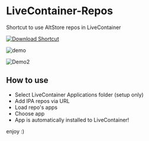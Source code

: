 # LiveContainer-Repos
Shortcut to use AltStore repos in LiveContainer

[![Download Shortcut](https://i.imgur.com/IfBJZpG.png)](https://shortcuty.app/api/shortcuts/2915d5fe-df56-4da7-abd8-080824b14917/get)

![demo](https://i.imgur.com/uOD89sX.png)

![Demo2](https://i.imgur.com/Ldffi5V.jpeg)

## How to use
- Select LiveContainer Applications folder (setup only)
- Add IPA repos via URL
- Load repo's apps
- Choose app
- App is automatically installed to LiveContainer!

enjoy :)
